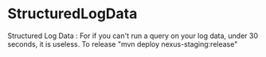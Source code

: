 # StructuredLogData
Structured Log Data : For if you can't run a query on your log data, under 30 seconds, it is useless.
To release "mvn deploy nexus-staging:release" 
